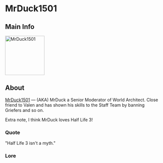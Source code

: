 # MrDuck1501

## Main Info
<img class="" src="https://tr.rbxcdn.com/30DAY-AvatarHeadshot-045D44EB49EF5203269099646B13FF14-Png/420/420/AvatarHeadshot/Png/noFilter" alt="MrDuck1501" style="width:128px;height:128px;">

## About
[MrDuck1501](https://www.roblox.com/users/5029979019/profile) — (AKA) MrDuck a Senior Moderator of World Architect. Close friend to Valen and has shown his skills to the Staff Team by banning Griefers and so on. 

Extra note, I think MrDuck loves Half Life 3!

### Quote
"Half Life 3 isn't a myth."

### Lore
<!-- Add lore here -->
